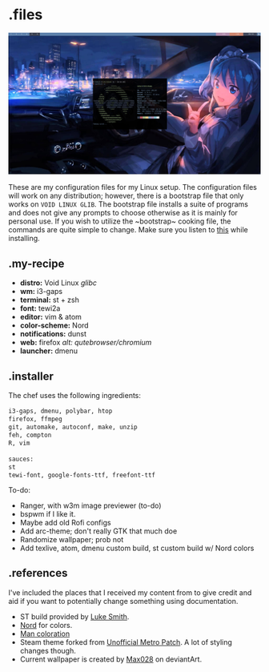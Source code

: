 # .files
![Screenshot of Desktop](screeny.jpg)

These are my configuration files for my Linux setup.
The configuration files will work on any distribution; however, there is a bootstrap file that only works on `VOID LINUX GLIB`.
The bootstrap file installs a suite of programs and does not give any prompts to choose otherwise as it is mainly for personal use.
If you wish to utilize the ~bootstrap~ cooking file, the commands are quite simple to change.
Make sure you listen to [this](https://youtu.be/ZD71JeX4Vk0) while installing.

## .my-recipe
* **distro:** Void Linux *glibc*
* **wm:** i3-gaps
* **terminal:** st + zsh
* **font:** tewi2a
* **editor:** vim & atom
* **color-scheme:** Nord
* **notifications:** dunst
* **web:** firefox *alt: qutebrowser/chromium*
* **launcher:** dmenu

## .installer
The chef uses the following ingredients:
```
i3-gaps, dmenu, polybar, htop
firefox, ffmpeg
git, automake, autoconf, make, unzip
feh, compton
R, vim

sauces:
st
tewi-font, google-fonts-ttf, freefont-ttf
```
To-do:
* Ranger, with w3m image previewer (to-do)
* bspwm if I like it.
* Maybe add old Rofi configs
* Add arc-theme; don't really GTK that much doe
* Randomize wallpaper; prob not
* Add texlive, atom, dmenu custom build, st custom build w/ Nord colors 

## .references
I've included the places that I received my content from to give credit and aid if you want to potentially change something using documentation.  
* ST build provided by [Luke Smith](https://github.com/LukeSmithXYZ/st).
* [Nord](https://github.com/arcticicestudio/nord) for colors.
* [Man coloration](http://www.tuxarena.com/2012/04/tutorial-colored-man-pages-how-it-works/)
* Steam theme forked from [Unofficial Metro Patch](https://github.com/redsigma/UPMetroSkin). A lot of styling changes though.
* Current wallpaper is created by [Max028](http://fav.me/db5byph) on deviantArt.

